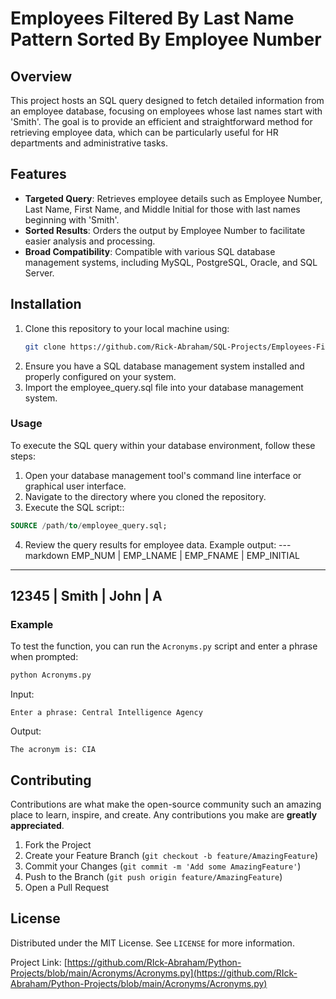 
# Employees Filtered By Last Name Pattern Sorted By Employee Number

## Overview
This project hosts an SQL query designed to fetch detailed information from an employee database, focusing on employees whose last names start with 'Smith'. The goal is to provide an efficient and straightforward method for retrieving employee data, which can be particularly useful for HR departments and administrative tasks.

## Features
- **Targeted Query**: Retrieves employee details such as Employee Number, Last Name, First Name, and Middle Initial for those with last names beginning with 'Smith'.
- **Sorted Results**: Orders the output by Employee Number to facilitate easier analysis and processing.
- **Broad Compatibility**: Compatible with various SQL database management systems, including MySQL, PostgreSQL, Oracle, and SQL Server.

## Installation
1. Clone this repository to your local machine using:
   ```bash
   git clone https://github.com/Rick-Abraham/SQL-Projects/Employees-Filtered-By-Last-Name-Pattern-Sorted-By-Emp-Num.git
2. Ensure you have a SQL database management system installed and properly configured on your system.
3. Import the employee_query.sql file into your database management system.

### Usage

To execute the SQL query within your database environment, follow these steps:

1. Open your database management tool's command line interface or graphical user interface.
2. Navigate to the directory where you cloned the repository.
3. Execute the SQL script::

```sql
SOURCE /path/to/employee_query.sql;
```
4. Review the query results for employee data.
Example output:
---markdown
EMP_NUM | EMP_LNAME | EMP_FNAME | EMP_INITIAL
-------------------------------------------------
12345   | Smith     | John      | A
---


### Example

To test the function, you can run the `Acronyms.py` script and enter a phrase when prompted:

```bash
python Acronyms.py
```

Input:

```
Enter a phrase: Central Intelligence Agency
```

Output:

```
The acronym is: CIA
```

## Contributing

Contributions are what make the open-source community such an amazing place to learn, inspire, and create. Any contributions you make are **greatly appreciated**.

1. Fork the Project
2. Create your Feature Branch (`git checkout -b feature/AmazingFeature`)
3. Commit your Changes (`git commit -m 'Add some AmazingFeature'`)
4. Push to the Branch (`git push origin feature/AmazingFeature`)
5. Open a Pull Request

## License

Distributed under the MIT License. See `LICENSE` for more information.

Project Link: [https://github.com/RIck-Abraham/Python-Projects/blob/main/Acronyms/Acronyms.py](https://github.com/RIck-Abraham/Python-Projects/blob/main/Acronyms/Acronyms.py)
